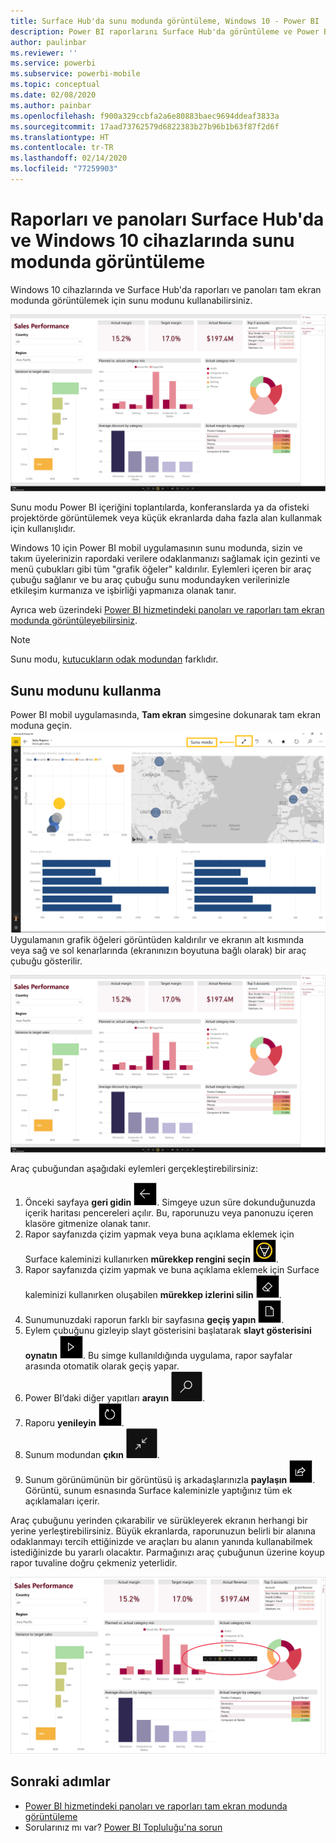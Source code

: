 ```yaml
---
title: Surface Hub'da sunu modunda görüntüleme, Windows 10 - Power BI
description: Power BI raporlarını Surface Hub'da görüntüleme ve Power BI panolarını, raporlarını ve kutucuklarını Windows 10 cihazlarda tam ekran modunda görüntüleme hakkında bilgi edinin.
author: paulinbar
ms.reviewer: ''
ms.service: powerbi
ms.subservice: powerbi-mobile
ms.topic: conceptual
ms.date: 02/08/2020
ms.author: painbar
ms.openlocfilehash: f900a329ccbfa2a6e80883baec9694ddeaf3833a
ms.sourcegitcommit: 17aad73762579d6822383b27b96b1b63f87f2d6f
ms.translationtype: HT
ms.contentlocale: tr-TR
ms.lasthandoff: 02/14/2020
ms.locfileid: "77259903"
---
```

# <a name="view-reports-and-dashboards-in-presentation-mode-on-surface-hub-and-windows-10-devices"></a>Raporları ve panoları Surface Hub'da ve Windows 10 cihazlarında sunu modunda görüntüleme
Windows 10 cihazlarında ve Surface Hub'da raporları ve panoları tam ekran modunda görüntülemek için sunu modunu kullanabilirsiniz. 

![Tam ekran modundaki rapor](./media/mobile-windows-10-app-presentation-mode/power-bi-presentation-mode-2.png)

Sunu modu Power BI içeriğini toplantılarda, konferanslarda ya da ofisteki projektörde görüntülemek veya küçük ekranlarda daha fazla alan kullanmak için kullanışlıdır. 

Windows 10 için Power BI mobil uygulamasının sunu modunda, sizin ve takım üyelerinizin rapordaki verilere odaklanmanızı sağlamak için gezinti ve menü çubukları gibi tüm "grafik öğeler" kaldırılır. Eylemleri içeren bir araç çubuğu sağlanır ve bu araç çubuğu sunu modundayken verilerinizle etkileşim kurmanıza ve işbirliği yapmanıza olanak tanır.

Ayrıca web üzerindeki [Power BI hizmetindeki panoları ve raporları tam ekran modunda görüntüleyebilirsiniz](../end-user-focus.md).

> [!NOTE]
> Sunu modu, [kutucukların odak modundan](mobile-tiles-in-the-mobile-apps.md) farklıdır.
> 
> 

## <a name="use-presentation-mode"></a>Sunu modunu kullanma
Power BI mobil uygulamasında, **Tam ekran** simgesine dokunarak tam ekran moduna geçin.
![Tam ekran simgesi](././media/mobile-windows-10-app-presentation-mode/power-bi-full-screen-icon.png) Uygulamanın grafik öğeleri görüntüden kaldırılır ve ekranın alt kısmında veya sağ ve sol kenarlarında (ekranınızın boyutuna bağlı olarak) bir araç çubuğu gösterilir.

![Kenar araç çubuklarıyla tam ekran modunda rapor](./media/mobile-windows-10-app-presentation-mode/power-bi-presentation-mode-2.png)

Araç çubuğundan aşağıdaki eylemleri gerçekleştirebilirsiniz:

1. Önceki sayfaya **geri gidin** ![geri simgesi](./media/mobile-windows-10-app-presentation-mode/power-bi-windows-10-presentation-back-icon.png). Simgeye uzun süre dokunduğunuzda içerik haritası pencereleri açılır. Bu, raporunuzu veya panonuzu içeren klasöre gitmenize olanak tanır.
2. Rapor sayfanızda çizim yapmak veya buna açıklama eklemek için Surface kaleminizi kullanırken **mürekkep rengini seçin** ![mürekkep simgesi](./media/mobile-windows-10-app-presentation-mode/power-bi-windows-10-presentation-ink-icon.png).
3. Rapor sayfanızda çizim yapmak ve buna açıklama eklemek için Surface kaleminizi kullanırken oluşabilen **mürekkep izlerini silin** ![silgi simgesi](./media/mobile-windows-10-app-presentation-mode/power-bi-windows-10-presentation-eraser-icon.png).  
4. Sunumunuzdaki raporun farklı bir sayfasına **geçiş yapın** ![sayfalandırma simgesi](./media/mobile-windows-10-app-presentation-mode/power-bi-windows-10-presentation-pages-icon.png).
5. Eylem çubuğunu gizleyip slayt gösterisini başlatarak **slayt gösterisini oynatın** ![Oynat simgesi](./media/mobile-windows-10-app-presentation-mode/power-bi-windows-10-presentation-play-icon.png). Bu simge kullanıldığında uygulama, rapor sayfalar arasında otomatik olarak geçiş yapar. 
6. Power BI’daki diğer yapıtları **arayın** ![Arama simgesi](./media/mobile-windows-10-app-presentation-mode/power-bi-windows-10-presentation-search-icon.png).
7. Raporu **yenileyin** ![Yenileme simgesi](./media/mobile-windows-10-app-presentation-mode/power-bi-windows-10-presentation-refresh-icon.png).
8. Sunum modundan **çıkın** ![Tam ekran modundan çıkma](./media/mobile-windows-10-app-presentation-mode/power-bi-windows-10-exit-full-screen-icon.png).
8. Sunum görünümünün bir görüntüsü iş arkadaşlarınızla **paylaşın** ![Paylaş simgesi](./media/mobile-windows-10-app-presentation-mode/power-bi-windows-10-share-icon.png). Görüntü, sunum esnasında Surface kaleminizle yaptığınız tüm ek açıklamaları içerir.

Araç çubuğunu yerinden çıkarabilir ve sürükleyerek ekranın herhangi bir yerine yerleştirebilirsiniz. Büyük ekranlarda, raporunuzun belirli bir alanına odaklanmayı tercih ettiğinizde ve araçları bu alanın yanında kullanabilmek istediğinizde bu yararlı olacaktır. Parmağınızı araç çubuğunun üzerine koyup rapor tuvaline doğru çekmeniz yeterlidir.

![Sunu modunda rapor ve yerinden çıkarılmış araç çubuğu](./media/mobile-windows-10-app-presentation-mode/power-bi-windows-10-presentation-drag-toolbar-2.png)


## <a name="next-steps"></a>Sonraki adımlar
* [Power BI hizmetindeki panoları ve raporları tam ekran modunda görüntüleme](../end-user-focus.md)
* Sorularınız mı var? [Power BI Topluluğu'na sorun](https://community.powerbi.com/)

